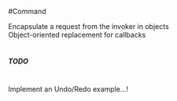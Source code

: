 #Command

Encapsulate a request from the invoker in objects<br/>
Object-oriented replacement for callbacks
<br/>
<br/>
##### TODO ##### 
<br/>
Implement an Undo/Redo example...!
